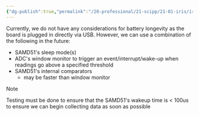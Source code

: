 ```yaml
---
{"dg-publish":true,"permalink":"/20-professional/21-scipp/21-01-iris/iris/power-saving-options/","tags":["Stub"],"created":"2024-08-24T11:29:11.277-07:00","updated":"2024-09-03T13:02:48.805-07:00"}
---
```


Currently, we do not have any considerations for battery longevity as the board is plugged in directly via USB. However, we can use a combination of the following in the future:
- SAMD51's sleep mode(s)
- ADC's window monitor to trigger an event/interrupt/wake-up when readings go above a specified threshold
- SAMD51's internal comparators
	- may be faster than window monitor
> [!note] 
> Testing must be done to ensure that the SAMD51's wakeup time is < 100us to ensure we can begin collecting data as soon as possible
>